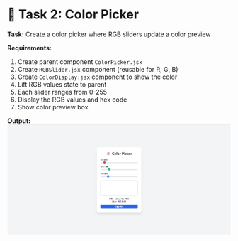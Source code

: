 # 🎯 Task 2: Color Picker

**Task:** Create a color picker where RGB sliders update a color preview

**Requirements:**
1. Create parent component `ColorPicker.jsx`
2. Create `RGBSlider.jsx` component (reusable for R, G, B)
3. Create `ColorDisplay.jsx` component to show the color
4. Lift RGB values state to parent
5. Each slider ranges from 0-255
6. Display the RGB values and hex code
7. Show color preview box

**Output:**
![alt text](<Screenshot 2025-10-25 230525.png>)